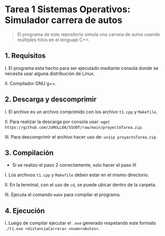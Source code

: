 # Tarea 1 Sistemas Operativos: Simulador carrera de autos
> El programa de este repositorio simula una carrera de autos usando múltiples hilos en el lenguaje C++.

## 1. Requisitos
I.  El programa esta hecho para ser ejecutado mediante consola donde se necesita usar alguna distribución de Linux.

II. Compilador GNU g++.

## 2. Descarga y descomprimir
I.   El archivo es un archivo comprimido con los archivo `t1.cpp` y `Makefile`.

II.  Para realizar la descarga por consola usar: `wget https://github.com/JoMULLOA/SSOOT/raw/main/proyectoTarea.zip`.

III. Para descomprimir el archivo hacer uso de: `unzip proyectoTarea.zip`.

## 3. Compilación 
- Si se realizo el paso 2 correctamente, solo hacer el paso III
  
I.   Los archivos `t1.cpp` y `Makefile` deben estar en el mismo directorio.

II.  En la terminal, con el uso de `cd`, se puede ubicar dentro de la carpeta.

III. Ejecuta el comando `make` para compilar el programa.

## 4. Ejecución
I. Luego de compilar ejecutar el `.exe` generado respetando este formato `./t1.exe <distanciaCarrera> <numeroAutos>`.
